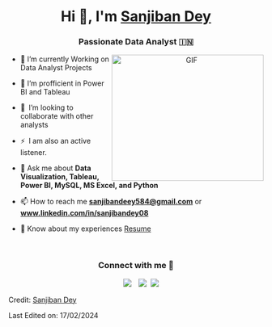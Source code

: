 <!---
Sanjiiban08 is a ✨ special ✨ repository because its `README.md` (this file) appears on your GitHub profile.
You can click the Preview link to take a look at your changes.
--->
<h1 align="center">Hi 👋, I'm <a href="https://github.com/Sanjiban08" target="blank">
Sanjiban Dey</a></h1>
<h3 align="center">Passionate Data Analyst &#127470;&#127475;</h3>

<a target="_blank" align="center">
  <img align="right" top="200" height="250" width="300" alt="GIF" src="https://media.giphy.com/media/SWoSkN6DxTszqIKEqv/giphy.gif">
</a>

- 🔭 I’m currently Working on Data Analyst Projects
- 🌱 I’m profficient in Power BI and Tableau
- 👯 I’m looking to collaborate with other analysts
- ⚡ I am also an active listener.

- 💬 Ask me about **Data Visualization, Tableau, Power BI, MySQL, MS Excel, and Python**

- 📫 How to reach me **sanjibandeey584@gmail.com** or **www.linkedin.com/in/sanjibandey08**

- 📄 Know about my experiences <a href="https://github.com/Sanjiban08/Sanjiban08/blob/main/Sanjiban_Dey.pdf" target="blank">Resume</a>

<br/>

<h3 align="center">Connect with me 🤝 </h3>

<p align="center">
  <div align="center"  class="icons-social" style="margin-left: 10px;">
    <a style="margin-left: 10px;"  target="_blank" href="www.linkedin.com/in/sanjibandey08">
      <img src="https://img.icons8.com/doodle/40/000000/linkedin--v2.png"></a>
    <a style="margin-left: 10px;" target="_blank" href="https://github.com/Sanjiban08">
      <img src="https://img.icons8.com/doodle/40/000000/github--v1.png"></a>
    <a style="margin-left: 5px;" target="_blank" href="https://github.com/Sanjiban08/SanjibanDey-ReadMe/blob/main/Sanjiban%20Dey(Resume).docx">
      <img src="https://img.icons8.com/plasticine/0.5x/resume.png" ></a>
  </div>
</p>

Credit: [Sanjiban Dey](https://github.com/Sanjiban08)

Last Edited on: 17/02/2024

